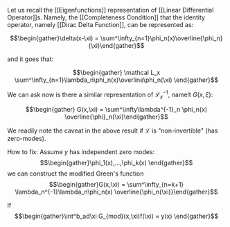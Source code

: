 Let us recall the [[Eigenfunctions]] representation of [[Linear Differential Operator]]s. Namely, the [[Completeness Condition]] that the identity operator, namely [[Dirac Delta Function]], can be represented as: 

$$\begin{gather}\delta(x-\xi)  = \sum^\infty_{n=1}\phi_n(x)\overline{\phi_n}(\xi)\end{gather}$$

and it goes that: 

$$\begin{gather} \mathcal L_x \sum^\infty_{n=1}\lambda_n\phi_n(x)\overline\phi_n(\xi) \end{gather}$$

We can ask now is there a similar representation of $\mathcal L^{-1}_x$, namelt $G(x,\xi)$:

$$\begin{gather} G(x,\xi) = \sum^\infty\lambda^{-1}_n \phi_n(x) \overline{\phi}_n(\xi)\end{gather}$$

We readily note the caveat in the above result if $\mathcal L$ is "non-invertible" (has zero-modes).

How to fix: 
Assume $y$ has independent zero modes: 
$$\begin{gather}\phi_1(x),...,\phi_k(x) \end{gather}$$ we can construct the modified Green's function
$$\begin{gather}G(x,\xi) = \sum^\infty_{n=k+1} \lambda_n^{-1}\lambda_n\phi_n(x) \overline{\phi_n(\xi)}\end{gather}$$

If 
$$\begin{gather}\int^b_ad\xi G_{mod}(x,\xi)f(\xi) = y(x) \end{gather}$$